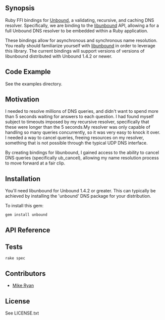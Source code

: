 ## Synopsis

Ruby FFI bindings for [Unbound](http://www.unbound.net/), a validating, recursive, and caching DNS resolver. Specifically, we are binding to the [libunbound](http://www.unbound.net/documentation/libunbound.html) API, allowing a for a full Unbound DNS resolver to be embedded within a Ruby application. 

These bindings allow for asynchronous and synchronous name resolution. You really should familiarize yourself with [libunbound](http://www.unbound.net/documentation/libunbound.html) in order to leverage this library. The current bindings will support versions of versions of libunbound distributed with Unbound 1.4.2 or newer. 

## Code Example

See the examples directory.

## Motivation

I needed to resolve millions of DNS queries, and didn't want to spend more than 5 seconds waiting for answers to each question. I had found myself subject to timeouts imposed by my recursive resolver, specifically that these were longer than the 5 seconds.My resolver was only capable of handling so many queries concurrently, so it was very easy to knock it over. I needed a way to cancel queries, freeing resources on my resolver, something that is not possible through the typical UDP DNS interface. 

By creating bindings for libunbound, I gained access to the ability to cancel DNS queries (specifically ub_cancel), allowing my name resolution process to move forward at a fair clip.

## Installation

You'll need libunbound for Unbound 1.4.2 or greater. This can typically be achieved by installing the 'unbound' DNS package for your distribution. 

To install this gem:
```
gem install unbound
```

## API Reference


## Tests

```
rake spec
```

## Contributors

* [Mike Ryan](https://github.com/justfalter)

## License

See LICENSE.txt
